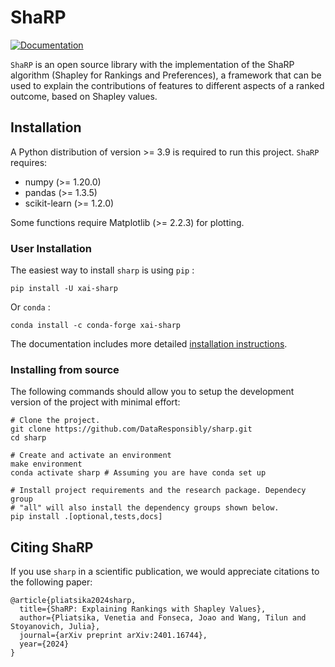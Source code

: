 # ShaRP

[![Documentation](https://github.com/DataResponsibly/ShaRP/actions/workflows/deploy-docs.yml/badge.svg)](https://dataresponsibly.github.io/ShaRP/)

``ShaRP`` is an open source library with the implementation of the ShaRP
algorithm (Shapley for Rankings and Preferences), a framework that can be used
to explain the contributions of features to different aspects of a ranked
outcome, based on Shapley values.

## Installation

A Python distribution of version >= 3.9 is required to run this
project. ``ShaRP`` requires:

- numpy (>= 1.20.0)
- pandas (>= 1.3.5)
- scikit-learn (>= 1.2.0)

Some functions require Matplotlib (>= 2.2.3) for plotting.

### User Installation

The easiest way to install ``sharp`` is using ``pip`` :

    pip install -U xai-sharp

Or ``conda`` :

    conda install -c conda-forge xai-sharp

The documentation includes more detailed [installation
instructions](https://sharp.readthedocs.io/en/latest/getting-started.html).

### Installing from source

The following commands should allow you to setup the development version of the
project with minimal effort:

    # Clone the project.
    git clone https://github.com/DataResponsibly/sharp.git
    cd sharp

    # Create and activate an environment 
    make environment 
    conda activate sharp # Assuming you are have conda set up

    # Install project requirements and the research package. Dependecy group
    # "all" will also install the dependency groups shown below.
    pip install .[optional,tests,docs] 

## Citing ShaRP

If you use ``sharp`` in a scientific publication, we would appreciate citations to the following paper:

    @article{pliatsika2024sharp,
      title={ShaRP: Explaining Rankings with Shapley Values},
      author={Pliatsika, Venetia and Fonseca, Joao and Wang, Tilun and Stoyanovich, Julia},
      journal={arXiv preprint arXiv:2401.16744},
      year={2024}
    }
